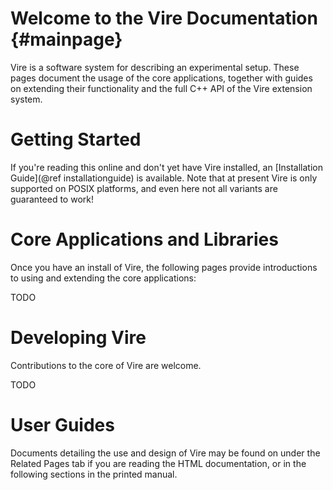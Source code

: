 Welcome to the Vire Documentation {#mainpage}
=============================================
Vire is a software system for describing an experimental setup. These
pages document the usage of the core applications, together with guides
on extending their functionality and the full C++ API of the Vire
extension system.

Getting Started
===============
If you're reading this online and don't yet have Vire installed, an
[Installation Guide](@ref installationguide) is available. Note that
at present Vire is only supported on POSIX platforms, and even here
not all variants are guaranteed to work!

Core Applications and Libraries
===============================
Once you have an install of Vire, the following pages provide
introductions to using and extending the core applications:

TODO


Developing Vire
==================
Contributions to the core of Vire are welcome.

TODO

User Guides
===========
Documents detailing the use and design of Vire may be found on
under the Related Pages tab if you are reading the HTML documentation,
or in the following sections in the printed manual.
